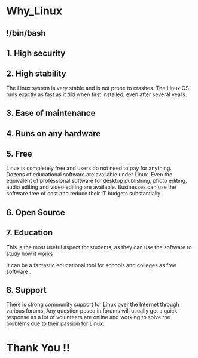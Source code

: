# Why_Linux

## !/bin/bash

## 1. High security

## 2. High stability
The Linux system is very stable and is not prone to crashes. 
The Linux OS runs exactly as fast as it did when first installed, even after several years.

## 3. Ease of maintenance

## 4. Runs on any hardware

## 5. Free
Linux is completely free and users do not need to pay for anything.  
Dozens of educational software are available under Linux. 
Even the equivalent of professional software for desktop publishing, photo editing, audio editing and video editing are available. 
Businesses can use the software free of cost and reduce their IT budgets substantially.

## 6. Open Source

## 7. Education

This is the most useful aspect for students, as they can use the software to study how it works

It can be a fantastic educational tool for schools and colleges as free software .

## 8. Support

There is strong community support for Linux over the Internet through various forums. 
Any question posed in forums will usually get a quick response as a lot of volunteers are online and working 
to solve the problems due to their passion for Linux.


#  Thank You !!
